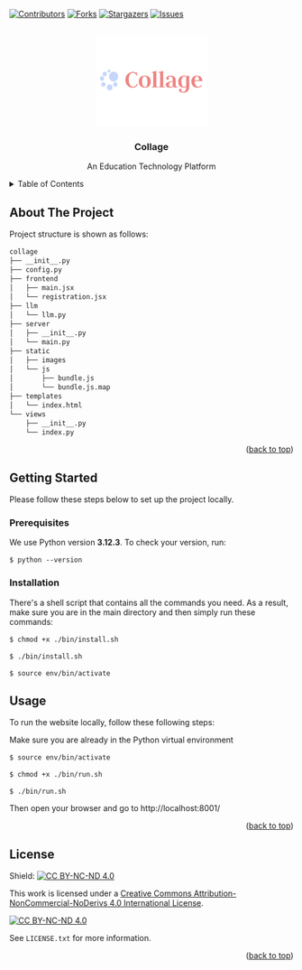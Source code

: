 <!-- Improved compatibility of back to top link: See: https://github.com/othneildrew/Best-README-Template/pull/73 -->
<a name="readme-top"></a>
<!--
*** Thanks for checking out the Best-README-Template. If you have a suggestion
*** that would make this better, please fork the repo and create a pull request
*** or simply open an issue with the tag "enhancement".
*** Don't forget to give the project a star!
*** Thanks again! Now go create something AMAZING! :D
-->



<!-- PROJECT SHIELDS -->
<!--
*** I'm using markdown "reference style" links for readability.
*** Reference links are enclosed in brackets [ ] instead of parentheses ( ).
*** See the bottom of this document for the declaration of the reference variables
*** for contributors-url, forks-url, etc. This is an optional, concise syntax you may use.
*** https://www.markdownguide.org/basic-syntax/#reference-style-links
-->
[![Contributors][contributors-shield]][contributors-url]
[![Forks][forks-shield]][forks-url]
[![Stargazers][stars-shield]][stars-url]
[![Issues][issues-shield]][issues-url]
<!-- [![License][license-shield]][license-url] -->
<!-- [![LinkedIn][linkedin-shield]][linkedin-url] -->



<!-- PROJECT LOGO -->
<br />
<div align="center">
  <a href="https://github.com/collage-us/collage">
    <img src="images/logo.png" alt="Logo" width="200" height="160">
  </a>
<h3 align="center">Collage</h3>
  <p align="center">
    An Education Technology Platform
  </p>
</div>



<!-- TABLE OF CONTENTS -->
<details>
  <summary>Table of Contents</summary>
  <ol>
    <li>
      <a href="#about-the-project">About The Project</a>
    </li>
    <li>
      <a href="#getting-started">Getting Started</a>
      <ul>
        <li><a href="#prerequisites">Prerequisites</a></li>
        <li><a href="#installation">Installation</a></li>
      </ul>
    </li>
    <li><a href="#usage">Usage</a></li>
    <li><a href="#license">License</a></li>
    <!-- <li><a href="#contact">Contact</a></li> -->
    <!-- <li><a href="#acknowledgments">Acknowledgments</a></li> -->
  </ol>
</details>



<!-- ABOUT THE PROJECT -->
## About The Project

<!-- [![Product Name Screen Shot][product-screenshot]](https://example.com) -->
Project structure is shown as follows:
```
collage
├── __init__.py
├── config.py
├── frontend
│   ├── main.jsx
│   └── registration.jsx
├── llm
│   └── llm.py
├── server
│   ├── __init__.py
│   └── main.py
├── static
│   ├── images
│   └── js
│       ├── bundle.js
│       └── bundle.js.map
├── templates
│   └── index.html
└── views
    ├── __init__.py
    └── index.py
```

<p align="right">(<a href="#readme-top">back to top</a>)</p>


<!-- GETTING STARTED -->
## Getting Started

Please follow these steps below to set up the project locally.

### Prerequisites

We use Python version **3.12.3**. To check your version, run:
```
$ python --version
```

### Installation

There's a shell script that contains all the commands you need. As a result, make sure you are in the main directory and then simply run these commands:
```
$ chmod +x ./bin/install.sh
```

```
$ ./bin/install.sh
```

```
$ source env/bin/activate
```

<!-- USAGE EXAMPLES -->
## Usage

To run the website locally, follow these following steps:

Make sure you are already in the Python virtual environment
```
$ source env/bin/activate
```

```
$ chmod +x ./bin/run.sh
```

```
$ ./bin/run.sh
```

Then open your browser and go to http://localhost:8001/

<p align="right">(<a href="#readme-top">back to top</a>)</p>


<!-- LICENSE -->
## License

Shield: [![CC BY-NC-ND 4.0][cc-by-nc-nd-shield]][cc-by-nc-nd]

This work is licensed under a
[Creative Commons Attribution-NonCommercial-NoDerivs 4.0 International License][cc-by-nc-nd].

[![CC BY-NC-ND 4.0][cc-by-nc-nd-image]][cc-by-nc-nd]

[cc-by-nc-nd]: http://creativecommons.org/licenses/by-nc-nd/4.0/
[cc-by-nc-nd-image]: https://licensebuttons.net/l/by-nc-nd/4.0/88x31.png
[cc-by-nc-nd-shield]: https://img.shields.io/badge/License-CC%20BY--NC--ND%204.0-lightgrey.svg

See `LICENSE.txt` for more information.

<p align="right">(<a href="#readme-top">back to top</a>)</p>



<!-- CONTACT -->
<!-- ## Contact

Name - [@twitter_handle](https://twitter.com/twitter_handle) - email@email_client.com

Project Link: [https://github.com/github_username/repo_name](https://github.com/github_username/repo_name)

<p align="right">(<a href="#readme-top">back to top</a>)</p> -->



<!-- ACKNOWLEDGMENTS -->
<!-- ## Acknowledgments

* []()
* []()
* []()

<p align="right">(<a href="#readme-top">back to top</a>)</p> -->



<!-- MARKDOWN LINKS & IMAGES -->
<!-- https://www.markdownguide.org/basic-syntax/#reference-style-links -->
[contributors-shield]: https://img.shields.io/github/contributors/collage-us/collage.svg?style=for-the-badge
[contributors-url]: https://github.com/collage-us/collage/graphs/contributors
[forks-shield]: https://img.shields.io/github/forks/collage-us/collage.svg?style=for-the-badge
[forks-url]: https://github.com/collage-us/collage/network/members
[stars-shield]: https://img.shields.io/github/stars/collage-us/collage.svg?style=for-the-badge
[stars-url]: https://github.com/collage-us/collage/stargazers
[issues-shield]: https://img.shields.io/github/issues/collage-us/collage.svg?style=for-the-badge
[issues-url]: https://github.com/collage-us/collage/issues
[license-shield]: https://img.shields.io/github/license/collage-us/collage.svg?style=for-the-badge
[license-url]: https://github.com/collage-us/collage/blob/main/LICENSE.txt
[linkedin-shield]: https://img.shields.io/badge/-LinkedIn-black.svg?style=for-the-badge&logo=linkedin&colorB=555
[linkedin-url]: https://linkedin.com/in/linkedin_username
[product-screenshot]: images/screenshot.png
[Next.js]: https://img.shields.io/badge/next.js-000000?style=for-the-badge&logo=nextdotjs&logoColor=white
[Next-url]: https://nextjs.org/
[React.js]: https://img.shields.io/badge/React-20232A?style=for-the-badge&logo=react&logoColor=61DAFB
[React-url]: https://reactjs.org/
[Vue.js]: https://img.shields.io/badge/Vue.js-35495E?style=for-the-badge&logo=vuedotjs&logoColor=4FC08D
[Vue-url]: https://vuejs.org/
[Angular.io]: https://img.shields.io/badge/Angular-DD0031?style=for-the-badge&logo=angular&logoColor=white
[Angular-url]: https://angular.io/
[Svelte.dev]: https://img.shields.io/badge/Svelte-4A4A55?style=for-the-badge&logo=svelte&logoColor=FF3E00
[Svelte-url]: https://svelte.dev/
[Laravel.com]: https://img.shields.io/badge/Laravel-FF2D20?style=for-the-badge&logo=laravel&logoColor=white
[Laravel-url]: https://laravel.com
[Bootstrap.com]: https://img.shields.io/badge/Bootstrap-563D7C?style=for-the-badge&logo=bootstrap&logoColor=white
[Bootstrap-url]: https://getbootstrap.com
[JQuery.com]: https://img.shields.io/badge/jQuery-0769AD?style=for-the-badge&logo=jquery&logoColor=white
[JQuery-url]: https://jquery.com